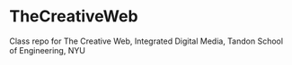 # TheCreativeWeb
Class repo for The Creative Web, Integrated Digital Media, Tandon School of Engineering, NYU
